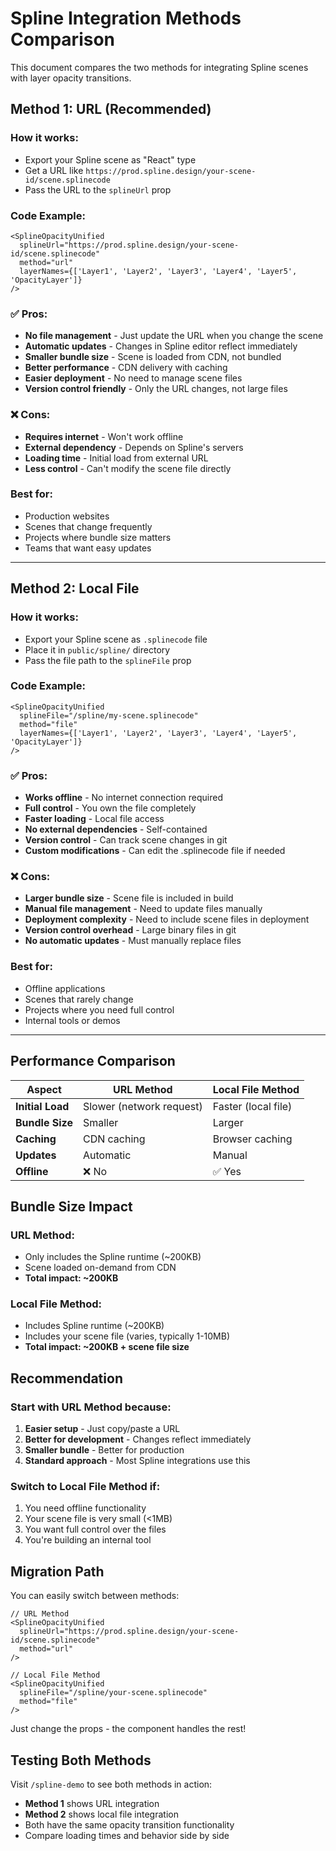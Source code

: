 # Spline Integration Methods Comparison

This document compares the two methods for integrating Spline scenes with layer opacity transitions.

## Method 1: URL (Recommended)

### How it works:
- Export your Spline scene as "React" type
- Get a URL like `https://prod.spline.design/your-scene-id/scene.splinecode`
- Pass the URL to the `splineUrl` prop

### Code Example:
```tsx
<SplineOpacityUnified 
  splineUrl="https://prod.spline.design/your-scene-id/scene.splinecode"
  method="url"
  layerNames={['Layer1', 'Layer2', 'Layer3', 'Layer4', 'Layer5', 'OpacityLayer']}
/>
```

### ✅ Pros:
- **No file management** - Just update the URL when you change the scene
- **Automatic updates** - Changes in Spline editor reflect immediately
- **Smaller bundle size** - Scene is loaded from CDN, not bundled
- **Better performance** - CDN delivery with caching
- **Easier deployment** - No need to manage scene files
- **Version control friendly** - Only the URL changes, not large files

### ❌ Cons:
- **Requires internet** - Won't work offline
- **External dependency** - Depends on Spline's servers
- **Loading time** - Initial load from external URL
- **Less control** - Can't modify the scene file directly

### Best for:
- Production websites
- Scenes that change frequently
- Projects where bundle size matters
- Teams that want easy updates

---

## Method 2: Local File

### How it works:
- Export your Spline scene as `.splinecode` file
- Place it in `public/spline/` directory
- Pass the file path to the `splineFile` prop

### Code Example:
```tsx
<SplineOpacityUnified 
  splineFile="/spline/my-scene.splinecode"
  method="file"
  layerNames={['Layer1', 'Layer2', 'Layer3', 'Layer4', 'Layer5', 'OpacityLayer']}
/>
```

### ✅ Pros:
- **Works offline** - No internet connection required
- **Full control** - You own the file completely
- **Faster loading** - Local file access
- **No external dependencies** - Self-contained
- **Version control** - Can track scene changes in git
- **Custom modifications** - Can edit the .splinecode file if needed

### ❌ Cons:
- **Larger bundle size** - Scene file is included in build
- **Manual file management** - Need to update files manually
- **Deployment complexity** - Need to include scene files in deployment
- **Version control overhead** - Large binary files in git
- **No automatic updates** - Must manually replace files

### Best for:
- Offline applications
- Scenes that rarely change
- Projects where you need full control
- Internal tools or demos

---

## Performance Comparison

| Aspect | URL Method | Local File Method |
|--------|------------|-------------------|
| **Initial Load** | Slower (network request) | Faster (local file) |
| **Bundle Size** | Smaller | Larger |
| **Caching** | CDN caching | Browser caching |
| **Updates** | Automatic | Manual |
| **Offline** | ❌ No | ✅ Yes |

## Bundle Size Impact

### URL Method:
- Only includes the Spline runtime (~200KB)
- Scene loaded on-demand from CDN
- **Total impact: ~200KB**

### Local File Method:
- Includes Spline runtime (~200KB)
- Includes your scene file (varies, typically 1-10MB)
- **Total impact: ~200KB + scene file size**

## Recommendation

### Start with URL Method because:
1. **Easier setup** - Just copy/paste a URL
2. **Better for development** - Changes reflect immediately
3. **Smaller bundle** - Better for production
4. **Standard approach** - Most Spline integrations use this

### Switch to Local File Method if:
1. You need offline functionality
2. Your scene file is very small (<1MB)
3. You want full control over the files
4. You're building an internal tool

## Migration Path

You can easily switch between methods:

```tsx
// URL Method
<SplineOpacityUnified 
  splineUrl="https://prod.spline.design/your-scene-id/scene.splinecode"
  method="url"
/>

// Local File Method  
<SplineOpacityUnified 
  splineFile="/spline/your-scene.splinecode"
  method="file"
/>
```

Just change the props - the component handles the rest!

## Testing Both Methods

Visit `/spline-demo` to see both methods in action:
- **Method 1** shows URL integration
- **Method 2** shows local file integration
- Both have the same opacity transition functionality
- Compare loading times and behavior side by side
